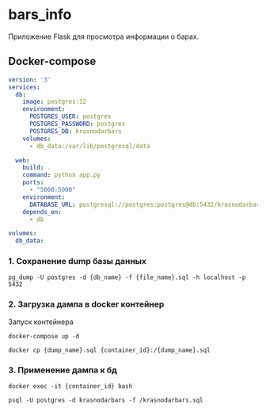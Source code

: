 # bars_info
Приложение Flask для просмотра информации о барах.

## Docker-compose

```yaml
version: '3'
services:
  db:
    image: postgres:12
    environment:
      POSTGRES_USER: postgres
      POSTGRES_PASSWORD: postgres
      POSTGRES_DB: krasnodarbars
    volumes:
      - db_data:/var/lib/postgresql/data

  web:
    build: .
    command: python app.py
    ports:
      - "5000:5000"
    environment:
      DATABASE_URL: postgresql://postgres:postgres@db:5432/krasnodarbars
    depends_on:
      - db

volumes:
  db_data:
```

### 1. Сохранение dump базы данных

```commandline
pg_dump -U postgres -d {db_name} -f {file_name}.sql -h localhost -p 5432
```
### 2. Загрузка дампа в docker контейнер
Запуск контейнера
```commandline
docker-compose up -d
```

```commandline
docker cp {dump_name}.sql {container_id}:/{dump_name}.sql
```

### 3. Применение дампа к бд
```commandline
docker exec -it {container_id} bash
```
```commandline
psql -U postgres -d krasnodarbars -f /krasnodarbars.sql
```

